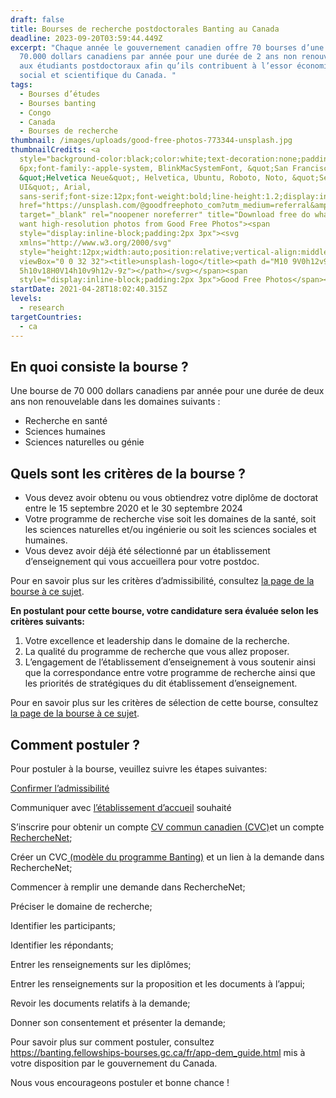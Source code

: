 ```yaml
---
draft: false
title: Bourses de recherche postdoctorales Banting au Canada
deadline: 2023-09-20T03:59:44.449Z
excerpt: "Chaque année le gouvernement canadien offre 70 bourses d’une valeur de
  70.000 dollars canadiens par année pour une durée de 2 ans non renouvelable
  aux étudiants postdoctoraux afin qu’ils contribuent à l’essor économique,
  social et scientifique du Canada. "
tags:
  - Bourses d’études
  - Bourses banting
  - Congo
  - Canada
  - Bourses de recherche
thumbnail: /images/uploads/good-free-photos-773344-unsplash.jpg
thumbnailCredits: <a
  style="background-color:black;color:white;text-decoration:none;padding:4px
  6px;font-family:-apple-system, BlinkMacSystemFont, &quot;San Francisco&quot;,
  &quot;Helvetica Neue&quot;, Helvetica, Ubuntu, Roboto, Noto, &quot;Segoe
  UI&quot;, Arial,
  sans-serif;font-size:12px;font-weight:bold;line-height:1.2;display:inline-block;border-radius:3px"
  href="https://unsplash.com/@goodfreephoto_com?utm_medium=referral&amp;utm_campaign=photographer-credit&amp;utm_content=creditBadge"
  target="_blank" rel="noopener noreferrer" title="Download free do whatever you
  want high-resolution photos from Good Free Photos"><span
  style="display:inline-block;padding:2px 3px"><svg
  xmlns="http://www.w3.org/2000/svg"
  style="height:12px;width:auto;position:relative;vertical-align:middle;top:-2px;fill:white"
  viewBox="0 0 32 32"><title>unsplash-logo</title><path d="M10 9V0h12v9H10zm12
  5h10v18H0V14h10v9h12v-9z"></path></svg></span><span
  style="display:inline-block;padding:2px 3px">Good Free Photos</span></a>
startDate: 2021-04-28T18:02:40.315Z
levels:
  - research
targetCountries:
  - ca
---
```

## En quoi consiste la bourse ?

Une bourse de 70 000 dollars canadiens par année pour une durée de deux ans non renouvelable dans les domaines suivants : 

* Recherche en santé
* Sciences humaines
* Sciences naturelles ou génie  

## Quels sont les critères de la bourse ?

* Vous devez avoir obtenu ou vous obtiendrez votre diplôme de doctorat entre le 15 septembre 2020 et le 30 septembre 2024
* Votre programme de recherche vise soit les domaines de la santé, soit les sciences naturelles et/ou ingénierie ou soit les sciences sociales et humaines.
* Vous devez avoir déjà été sélectionné par un établissement d’enseignement qui vous accueillera pour votre postdoc.

Pour en savoir plus sur les critères d’admissibilité, consultez <a href="http://banting.fellowships-bourses.gc.ca/fr/app-dem_elig-adm.html" target="_blank" rel="nofollow noopener">la page de la bourse à ce sujet</a>.

**En postulant pour cette bourse, votre candidature sera évaluée selon les critères suivants:**

1. Votre excellence et leadership dans le domaine de la recherche.
2. La qualité du programme de recherche que vous allez proposer.
3. L’engagement de l’établissement d’enseignement à vous soutenir ainsi que la correspondance entre votre programme de recherche ainsi que les priorités de stratégiques du dit établissement d’enseignement.

Pour en savoir plus sur les critères de sélection de cette bourse, consultez <a href="http://banting.fellowships-bourses.gc.ca/fr/rev-eval_overview-apercu.html" target="_blank" rel="nofollow noopener">la page de la bourse à ce sujet</a>.

## Comment postuler ?

Pour postuler à la bourse, veuillez suivre les étapes suivantes:

[Confirmer l’admissibilité](https://banting.fellowships-bourses.gc.ca/fr/app-dem_elig-adm.html)

Communiquer avec [l’établissement d’accueil](https://www.univcan.ca/) souhaité

S’inscrire pour obtenir un compte [CV commun canadien  (CVC)](https://ccv-cvc.ca/indexresearcher-fra.frm)et un compte [RechercheNet](https://www.researchnet-recherchenet.ca/rnr16/LoginServlet?language=F);

Créer un CVC[ (modèle du programme Banting)](https://ccv-cvc.ca/indexresearcher-fra.frm) et un lien à la demande dans RechercheNet;

Commencer à remplir une demande dans RechercheNet;

Préciser le domaine de recherche;

Identifier les participants;

Identifier les répondants;

Entrer les renseignements sur les diplômes;

Entrer les renseignements sur la proposition et les documents à l’appui;

Revoir les documents relatifs à la demande;

Donner son consentement et présenter la demande;

Pour savoir plus sur comment postuler, consultez <https://banting.fellowships-bourses.gc.ca/fr/app-dem_guide.html> mis à votre disposition par le gouvernement du Canada.

Nous vous encourageons  postuler et bonne chance !